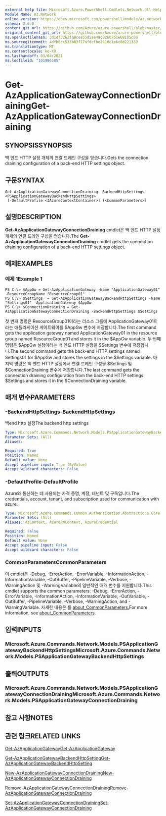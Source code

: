 ```yaml
---
external help file: Microsoft.Azure.PowerShell.Cmdlets.Network.dll-Help.xml
Module Name: Az.Network
online version: https://docs.microsoft.com/powershell/module/az.network/get-azapplicationgatewayconnectiondraining
schema: 2.0.0
content_git_url: https://github.com/Azure/azure-powershell/blob/master/src/Network/Network/help/Get-AzApplicationGatewayConnectionDraining.md
original_content_git_url: https://github.com/Azure/azure-powershell/blob/master/src/Network/Network/help/Get-AzApplicationGatewayConnectionDraining.md
ms.openlocfilehash: 3d1df3262fa9cee55d5aa49c026b7b1e681b5c00
ms.sourcegitcommit: 4dfb0cc533b83f77afdcfbe2618c1e6c8d221330
ms.translationtype: MT
ms.contentlocale: ko-KR
ms.lasthandoff: 03/04/2021
ms.locfileid: "101996585"
---
```

# <span data-ttu-id="fde06-101">Get-AzApplicationGatewayConnectionDraining</span><span class="sxs-lookup"><span data-stu-id="fde06-101">Get-AzApplicationGatewayConnectionDraining</span></span>

## <span data-ttu-id="fde06-102">SYNOPSIS</span><span class="sxs-lookup"><span data-stu-id="fde06-102">SYNOPSIS</span></span>
<span data-ttu-id="fde06-103">백 엔드 HTTP 설정 개체의 연결 드레인 구성을 얻습니다.</span><span class="sxs-lookup"><span data-stu-id="fde06-103">Gets the connection draining configuration of a back-end HTTP settings object.</span></span>

## <span data-ttu-id="fde06-104">구문</span><span class="sxs-lookup"><span data-stu-id="fde06-104">SYNTAX</span></span>

```
Get-AzApplicationGatewayConnectionDraining -BackendHttpSettings <PSApplicationGatewayBackendHttpSettings>
 [-DefaultProfile <IAzureContextContainer>] [<CommonParameters>]
```

## <span data-ttu-id="fde06-105">설명</span><span class="sxs-lookup"><span data-stu-id="fde06-105">DESCRIPTION</span></span>
<span data-ttu-id="fde06-106">**Get-AzApplicationGatewayConnectionDraining** cmdlet은 백 엔드 HTTP 설정 개체의 연결 드레인 구성을 얻습니다.</span><span class="sxs-lookup"><span data-stu-id="fde06-106">The **Get-AzApplicationGatewayConnectionDraining** cmdlet gets the connection draining configuration of a back-end HTTP settings object.</span></span>

## <span data-ttu-id="fde06-107">예제</span><span class="sxs-lookup"><span data-stu-id="fde06-107">EXAMPLES</span></span>

### <span data-ttu-id="fde06-108">예제 1</span><span class="sxs-lookup"><span data-stu-id="fde06-108">Example 1</span></span>
```
PS C:\> $AppGw = Get-AzApplicationGateway -Name "ApplicationGateway01" -ResourceGroupName "ResourceGroup01"
PS C:\> $Settings  = Get-AzApplicationGatewayBackendHttpSettings -Name "Settings01" -ApplicationGateway $AppGw
PS C:\> $ConnectionDraining = Get-AzApplicationGatewayConnectionDraining -BackendHttpSettings $Settings
```

<span data-ttu-id="fde06-109">첫 번째 명령은 ResourceGroup01이라는 리소스 그룹에 ApplicationGateway01이라는 애플리케이션 게이트웨이를 $AppGw 변수에 저장합니다.</span><span class="sxs-lookup"><span data-stu-id="fde06-109">The first command gets the application gateway named ApplicationGateway01 in the resource group named ResourceGroup01 and stores it in the $AppGw variable.</span></span>
<span data-ttu-id="fde06-110">두 번째 명령은 $AppGw 설정이라는 백 엔드 HTTP 설정을 $Settings 변수에 저장합니다.</span><span class="sxs-lookup"><span data-stu-id="fde06-110">The second command gets the back-end HTTP settings named Settings01 for $AppGw and stores the settings in the $Settings variable.</span></span>
<span data-ttu-id="fde06-111">마지막 명령은 백 엔드 HTTP 설정에서 연결 드레인 구성을 $Settings 및 $ConnectionDraining 변수에 저장합니다.</span><span class="sxs-lookup"><span data-stu-id="fde06-111">The last command gets the connection draining configuration from the back-end HTTP settings $Settings and stores it in the $ConnectionDraining variable.</span></span>

## <span data-ttu-id="fde06-112">매개 변수</span><span class="sxs-lookup"><span data-stu-id="fde06-112">PARAMETERS</span></span>

### <span data-ttu-id="fde06-113">-BackendHttpSettings</span><span class="sxs-lookup"><span data-stu-id="fde06-113">-BackendHttpSettings</span></span>
<span data-ttu-id="fde06-114">백end http 설정</span><span class="sxs-lookup"><span data-stu-id="fde06-114">The backend http settings</span></span>

```yaml
Type: Microsoft.Azure.Commands.Network.Models.PSApplicationGatewayBackendHttpSettings
Parameter Sets: (All)
Aliases:

Required: True
Position: Named
Default value: None
Accept pipeline input: True (ByValue)
Accept wildcard characters: False
```

### <span data-ttu-id="fde06-115">-DefaultProfile</span><span class="sxs-lookup"><span data-stu-id="fde06-115">-DefaultProfile</span></span>
<span data-ttu-id="fde06-116">Azure와 통신하는 데 사용되는 자격 증명, 계정, 테넌트 및 구독입니다.</span><span class="sxs-lookup"><span data-stu-id="fde06-116">The credentials, account, tenant, and subscription used for communication with azure.</span></span>

```yaml
Type: Microsoft.Azure.Commands.Common.Authentication.Abstractions.Core.IAzureContextContainer
Parameter Sets: (All)
Aliases: AzContext, AzureRmContext, AzureCredential

Required: False
Position: Named
Default value: None
Accept pipeline input: False
Accept wildcard characters: False
```

### <span data-ttu-id="fde06-117">CommonParameters</span><span class="sxs-lookup"><span data-stu-id="fde06-117">CommonParameters</span></span>
<span data-ttu-id="fde06-118">이 cmdlet은 -Debug, -ErrorAction, -ErrorVariable, -InformationAction, -InformationVariable, -OutBuffer, -PipelineVariable, -Verbose, -WarningAction 및 -WarningVariable의 일반적인 매개 변수를 지원합니다.</span><span class="sxs-lookup"><span data-stu-id="fde06-118">This cmdlet supports the common parameters: -Debug, -ErrorAction, -ErrorVariable, -InformationAction, -InformationVariable, -OutVariable, -OutBuffer, -PipelineVariable, -Verbose, -WarningAction, and -WarningVariable.</span></span> <span data-ttu-id="fde06-119">자세한 내용은 를 [about_CommonParameters.](http://go.microsoft.com/fwlink/?LinkID=113216)</span><span class="sxs-lookup"><span data-stu-id="fde06-119">For more information, see [about_CommonParameters](http://go.microsoft.com/fwlink/?LinkID=113216).</span></span>

## <span data-ttu-id="fde06-120">입력</span><span class="sxs-lookup"><span data-stu-id="fde06-120">INPUTS</span></span>

### <span data-ttu-id="fde06-121">Microsoft.Azure.Commands.Network.Models.PSApplicationGatewayBackendHttpSettings</span><span class="sxs-lookup"><span data-stu-id="fde06-121">Microsoft.Azure.Commands.Network.Models.PSApplicationGatewayBackendHttpSettings</span></span>

## <span data-ttu-id="fde06-122">출력</span><span class="sxs-lookup"><span data-stu-id="fde06-122">OUTPUTS</span></span>

### <span data-ttu-id="fde06-123">Microsoft.Azure.Commands.Network.Models.PSApplicationGatewayConnectionDraining</span><span class="sxs-lookup"><span data-stu-id="fde06-123">Microsoft.Azure.Commands.Network.Models.PSApplicationGatewayConnectionDraining</span></span>

## <span data-ttu-id="fde06-124">참고 사항</span><span class="sxs-lookup"><span data-stu-id="fde06-124">NOTES</span></span>

## <span data-ttu-id="fde06-125">관련 링크</span><span class="sxs-lookup"><span data-stu-id="fde06-125">RELATED LINKS</span></span>

[<span data-ttu-id="fde06-126">Get-AzApplicationGateway</span><span class="sxs-lookup"><span data-stu-id="fde06-126">Get-AzApplicationGateway</span></span>](./Get-AzApplicationGateway.md)

[<span data-ttu-id="fde06-127">Get-AzApplicationGatewayBackendHttpSetting</span><span class="sxs-lookup"><span data-stu-id="fde06-127">Get-AzApplicationGatewayBackendHttpSetting</span></span>](./Get-AzApplicationGatewayBackendHttpSetting.md)

[<span data-ttu-id="fde06-128">New-AzApplicationGatewayConnectionDraining</span><span class="sxs-lookup"><span data-stu-id="fde06-128">New-AzApplicationGatewayConnectionDraining</span></span>](./New-AzApplicationGatewayConnectionDraining.md)

[<span data-ttu-id="fde06-129">Remove-AzApplicationGatewayConnectionDraining</span><span class="sxs-lookup"><span data-stu-id="fde06-129">Remove-AzApplicationGatewayConnectionDraining</span></span>](./Remove-AzApplicationGatewayConnectionDraining.md)

[<span data-ttu-id="fde06-130">Set-AzApplicationGatewayConnectionDraining</span><span class="sxs-lookup"><span data-stu-id="fde06-130">Set-AzApplicationGatewayConnectionDraining</span></span>](./Set-AzApplicationGatewayConnectionDraining.md)
